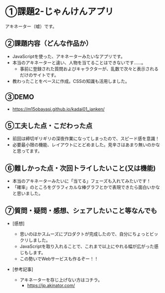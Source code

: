 # ①課題2-じゃんけんアプリ
アキネーター（嘘）です。

## ②課題内容（どんな作品か）
- JavaScriptを使った、アキネーターみたいなアプリです。
- 本当のアキネーターと違い、人物を当てることはできないです……。
  - 事前に登録された質問およびキャラクターが、乱数で次々と表示されるだけのサイトです。
- 教わったことをベースに作成。CSSの知識も活用しました。

## ③DEMO
- https://m15obayasi.github.io/kadai01_janken/

## ⑤工夫した点・こだわった点

- 前回は締切ギリギリの深夜作業になってしまったので、スピード感を意識！
- 必要最小限の機能、レイアウトにとどめました。見辛さはあまり無いのかなと思ってます。

## ⑥難しかった点・次回トライしたいこと(又は機能)

- 本当のアキネーターみたいに「当てる」フェーズも入れてみたいです！
- 「確率」のところをグラフィカルな棒グラフとかで表現できたら面白いかなと思いました。

## ⑦質問・疑問・感想、シェアしたいこと等なんでも

- [感想]
  - 思いのほかスムーズにプロダクトが完成したので、自分にちょっとビックリしました。
  - JavaScriptを取り入れることで、これまで以上にやれる幅が広がった感じもします。
  - この勢いでWebサービスも作るぞー！！
 
- [参考記事]
  - アキネーターを存じ上げない方はコチラ。
    -   https://jp.akinator.com/
